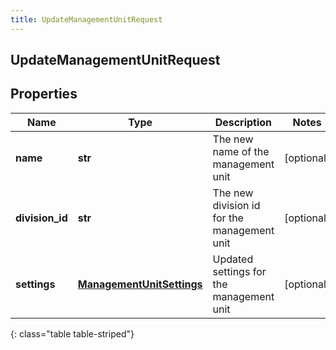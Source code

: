 ```yaml
---
title: UpdateManagementUnitRequest
---
```

## UpdateManagementUnitRequest

## Properties

|Name | Type | Description | Notes|
|------------ | ------------- | ------------- | -------------|
| **name** | **str** | The new name of the management unit | [optional] |
| **division_id** | **str** | The new division id for the management unit | [optional] |
| **settings** | [**ManagementUnitSettings**](ManagementUnitSettings.html) | Updated settings for the management unit | [optional] |
{: class="table table-striped"}


